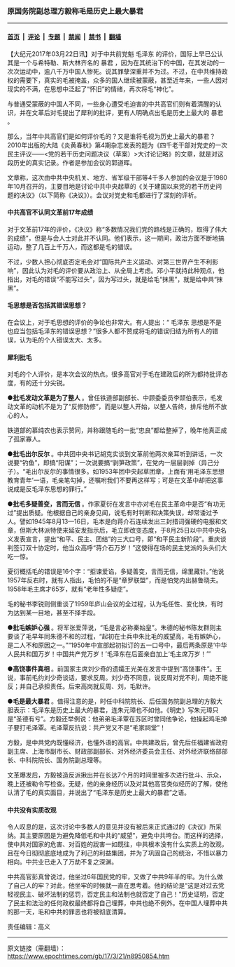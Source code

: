 ### 原国务院副总理方毅称毛是历史上最大暴君

---

#### [首页](../../../..?n8950854) &nbsp;|&nbsp; [评论](../../../../../epoch-comment?n8950854) &nbsp;|&nbsp; [专题](../../../../../epoch-special?n8950854) &nbsp;|&nbsp; [禁闻](../../../../../epoch-news?n8950854) &nbsp;|&nbsp; [禁书](../../../../../books?n8950854) &nbsp;|&nbsp; [翻墙](https://github.com/gfw-breaker/nogfw/blob/master/README.md?n8950854)


<div class="post_content" id="artbody" itemprop="articleBody">
 <!-- article content begin -->
 <p>
  【大纪元2017年03月22日讯】对于中共前党魁
  <ok href="https://www.epochtimes.com/gb/tag/%E6%AF%9B%E6%B3%BD%E4%B8%9C.html">
   毛泽东
  </ok>
  的评价，国际上早已公认其是一个与希特勒、斯大林齐名的
  <ok href="https://www.epochtimes.com/gb/tag/%E6%9A%B4%E5%90%9B.html">
   暴君
  </ok>
  ，因为在其统治下的中国，在其发动的一次次运动中，逾八千万中国人惨死。说其罪孽深重并不为过。不过，在中共维持政权的需要下，真实的毛被掩盖，众多的国人继续被蒙蔽，甚至近年来，一些人因对现实的不满，在思想中泛起了“怀旧”的情绪，再次将毛“神化”。
 </p>
 <p>
  与普通受蒙蔽的中国人不同，一些身心遭受毛迫害的中共高官们则有着清醒的认识，并在文革后对毛提出了犀利的批评，更有人明确点出毛是历史上最大的
  <ok href="https://www.epochtimes.com/gb/tag/%E6%9A%B4%E5%90%9B.html">
   暴君
  </ok>
  。
 </p>
 <p>
  那么，当年中共高官们是如何评价毛的？又是谁将毛视为历史上最大的暴君？2010年出版的大陆《炎黄春秋》第4期杂志发表的题为《四千老干部对党史的一次民主评议——&lt;党的若干历史问题决议（草案）&gt;大讨论记略》的文章，就是对这段历史的真实记录。作者是参加会议的郭道晖。
 </p>
 <p>
  文章称，这次由中共中央机关、地方、省军级干部等4千多人参加的会议是于1980年10月召开的，主要目地是讨论中共中央起草的《关于建国以来党的若干历史问题的决议》（以下简称《决议》）。会议对党史和毛都进行了深刻的评析。
 </p>
 <h4>
  <strong>
   中共高官不认同文革前17年成绩
   <br/>
  </strong>
 </h4>
 <p>
  对于文革前17年的评价，《决议》称“多数情况我们党的路线是正确的，取得了伟大的成绩”，但是与会人士对此并不认同。他们表示，这一期间，政治方面不断地搞运动，整了几百上千万人，而这都是毛的错误。
 </p>
 <p>
  不过，少数人担心彻底否定毛会对“国际共产主义运动、对第三世界产生不利影响”，因此认为对毛的评价要从政治上、从全局上考虑。邓小平就持此种观点，他指出，对毛的错误“不能写过头”，因为写过头，就是给毛“抹黑”，就是给中共“抹黑”。
 </p>
 <h4>
  <strong>
   毛思想是否包括其错误思想？
  </strong>
 </h4>
 <p>
  在会议上，对于毛思想的评价的争论也非常大。有人提出：“
  <ok href="https://www.epochtimes.com/gb/tag/%E6%AF%9B%E6%B3%BD%E4%B8%9C.html">
   毛泽东
  </ok>
  思想是不是也应当包括毛泽东的错误思想？”很多人都不赞成将毛的错误归结为所有人的错误，认为毛的个人错误太大、太多。
 </p>
 <h4>
  <strong>
   犀利批毛
  </strong>
 </h4>
 <p>
  对毛的个人评价，是本次会议的热点。很多高官对于毛在建政后的所为都持批评态度，有的还十分尖锐。
 </p>
 <p>
  <strong>
   ●批毛发动文革是为了整人
  </strong>
  。曾任铁道部副部长、中顾委委员李颉伯表示，毛发动文革的动机不是为了“反修防修”，而是以整人开始，以整人告终，排斥他所不放心的人。
 </p>
 <p>
  铁道部的慕纯农也表示赞同，并称跟随毛的一批“忠良”都给整掉了，晚年他真正成了孤家寡人。
 </p>
 <p>
  <strong>
   ●批毛出尔反尔
  </strong>
  。中共团中央书记胡克实谈到文革前他两次亲耳听到讲话，一次说要“钓鱼”，即搞“阳谋”；一次说要搞“剥笋政策”，在党内一层层剥掉（异己分子）。“毛出尔反尔的事情很多。如1953年团中央起草团章，上面有‘用毛泽东思想教育青年’一语，毛亲笔勾掉，还嘱咐我们不要再这样写；可是在文革中却把这事说成是反毛泽东思想的罪行。”
 </p>
 <p>
  <strong>
   ●批毛多疑善变，言而无信
  </strong>
  。作家夏衍在发言中亦对毛在民主革命中是否“有功无过”提出质疑。他根据自己的亲身见闻，说毛有时判断和决策失误，却常诿过予人。譬如1945年8月13—16日，毛本是向蒋介石连续发出三封措词强硬的电报和文章，但斯大林派特使来延安发指示后，毛立即改变态度，于8月25日以中共中央名义发表宣言，提出“和平、民主、团结”的三大口号，即“和平民主新阶段”。重庆谈判签订双十协定时，他当众高呼“蒋介石万岁！”这使得在场的民主党派的头头们大吃一惊。
 </p>
 <p>
  夏衍概括毛的错误是16个字：“拒谏爱谄，多疑善变，言而无信，绵里藏针。”他说1957年反右时，就有人指出，毛怕的不是“章罗联盟”，而是怕党内出赫鲁晓夫。1958年毛主席才65岁，就有“老年性多疑症”。
 </p>
 <p>
  毛的秘书李锐则侧重谈了1959年庐山会议的全过程，认为毛任性、变化快，有时为达到某一目地，甚至不择手段。
 </p>
 <p>
  <strong>
   ●批毛嫉妒心强
  </strong>
  。将军张爱萍说，“毛是言必称秦始皇”。朱德的秘书陈友群则主要谈了毛早年同朱德不和的过程，“起初在士兵中朱比毛的威望高，毛有嫉妒心，是二人不和原因之一。”“1950年中宣部起初拟订的五一口号中，最后两条原是‘中华人民共和国万岁！中国共产党万岁！’毛泽东在后面亲自加上‘毛主席万岁！’”
 </p>
 <p>
  <strong>
   ●高饶事件真相
  </strong>
  。前国家主席刘少奇的遗孀王光美在发言中提到“高饶事件”。王说，事前毛约刘少奇谈话，要求反周。刘少奇不同意，说反周对党不利，周绝不能反；并自己承担责任。后来高岗就反周、刘，毛默许。
 </p>
 <p>
  <strong>
   ●毛是最大暴君
  </strong>
  。值得注意的是，时任中科院院长、后任国务院副总理的方毅大胆表示：毛泽东是历史上最大的暴君，连朱元璋也不如他。《明史》写朱元璋只是“圣德有亏”。方毅还举例说：他弟弟毛泽覃在苏区时曾同他争论，他操起鸡毛掸子要打毛泽覃。毛泽覃反抗说：共产党又不是“毛家祠堂”！
 </p>
 <p>
  方毅，是中共党内既懂经济，也懂外语的高官。中共建政后，曾先后任福建省政府副主席、上海市副市长、财政部副部长、对外经济委员会主任、对外经济联络部部长、中科院院长、国务院副总理等。
 </p>
 <p>
  文革爆发后，方毅被造反派揪出并在长达7个月的时间里被多次进行批斗、示众，晚上还被勒令写检查。无疑，他的亲身经历以及对其他高官类似经历的了解，使他认清了毛的真实面目，并说出了“毛泽东是历史上最大的暴君”之语。
 </p>
 <h4>
  <strong>
   中共没有实质改观
  </strong>
 </h4>
 <p>
  <strong>
  </strong>
  令人叹息的是，这次讨论中多数人的意见并没有被后来正式通过的《决议》所采纳。其主要原因是为避免降低毛和中共的“威望”，避免中共垮台。而这样的选择，使中共对国家的危害、对百姓的戕害一如既往，中共根本没有什么实质上的改观，且在今日彻彻底底地成为了利己的利益集团，并为了巩固自己的统治，不惜以暴力相向。中共业已走入了万劫不复之深渊。
 </p>
 <p>
  中共高官彭真曾说过，他坐过6年国民党的牢，又做了中共9年半的牢。为什么做了自己人的牢？对此，他坐牢的时候就一直在思考着。他的结论是“这是对过去党轻视民主、破坏法制的惩罚，否定民主和法制也就否定了自己！”历史证明，否定了民主和法治的任何政权最终都将自己埋葬，中共也绝不例外。在中国人埋葬中共的那一天，毛和中共的罪恶也将被彻底清算。
 </p>
 <p>
  责任编辑：高义
 </p>
 <!-- article content end -->
 <div id="below_article_ad">
 </div>
</div>


---

原文链接（需翻墙）：https://www.epochtimes.com/gb/17/3/21/n8950854.htm